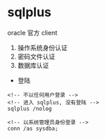# sqlplus

oracle 官方 client

1. 操作系统身份认证
2. 密码文件认证
3. 数据库认证

- 登陆
```shell
<!-- 不以任何用户登录 -->
<!-- 进入 sqlplus, 没有登陆 -->
sqlplus /nolog

<!-- 以系统管理员身份登录 -->
conn /as sysdba;
```
